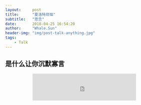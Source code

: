 ```yaml
---
layout:     post
title:      "夏洛特烦恼"
subtitle:   "思念"
date:       2018-04-25 16:54:20
author:     "Whale.Sun"
header-img: "img/post-talk-anything.jpg"
tags:
    - Talk
---
```


## 是什么让你沉默寡言

<div align=center><iframe frameborder="no" border="0" marginwidth="0" marginheight="0" width=330 height=86 src="http://music.163.com/#/song?id=521418774" auto=1> </iframe></div>